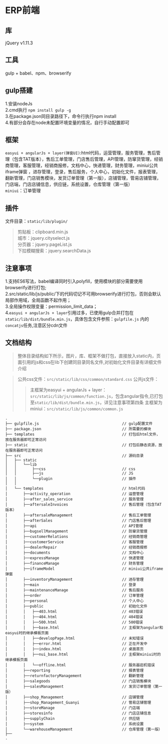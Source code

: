 # ERP前端

## 库
jQuery v1.11.3

## 工具
gulp + babel、npm、browserify

## gulp搭建
1.安装nodeJs  
2.cmd执行 `npm install gulp -g`  
3.在package.json同目录路径下，命令行执行npm install  
4.有部分会存在node未配置环境变量的情况，自行手动配置即可  

## 框架
`easyui + angularJs + layer(弹窗UI)`:html代码，运营管理，服务管理，售后管理（包含TAT版本），售后工单管理，门店售后管理，API管理，防窜货管理，经销商管理，客服管理，经销商报修，文档中心，快递管理，财务管理，miniui公共iframe弹窗 ，进存管理，登录，售后服务，个人中心，初始化文件，报表管理，翻新管理，门店销售模块，发货订单管理（第一版），店铺管理，管易店铺管理，门店端，门店店铺信息，供应链，系统设置，仓库管理（第一版）  
`miniui`：订单管理

## 插件
文件目录：`static/lib/plugin/`
> 剪贴板：clipboard.min.js  
> 城市：jquery.cityselect.js  
> 分页器：jquery.pageList.js  
> 下拉模糊搜索：jquery.searchData.js  

## 注意事项
1.支持ES6写法，babel编译同时引入polyfill，使用模块的部分需要使用browserify进行打包;  
2.src/static/lib/js/public/下的代码切记不可用browserify进行打包，否则会默认局部作用域，全局函数不起作用；  
3.全局操作权限变量：permission_limit_data；  
4.`easyui + angularJs + layer`引用过多，已使用gulp合并打包在 `static/lib/dist/bundle.min.js`，具体包含文件参照：`gulpfile.js` 内的 `concatjs`任务,注意区分cdn文件

## 文档结构
> 整体目录结构如下所示，图片，库、框架不做打包，直接放入static内，页面引用的js和css在lib下创建同目录同名文件,对初始化文件目录有详细文件介绍

> 公共css文件：`src/static/lib/css/common/standard.css`
> 公共js文件：
>> 主框架为easyui + angularJs + layer：`src/static/lib/js/common/function.js`，包含angular指令,已打包至`static/lib/dist/bundle.min.js`，详见注意事项第四条
>> 主框架为miniui：`src/static/lib/js/common/common.js`

```
.
├── gulpfile.js                                     // gulp配置文件
├── package.json                                    // 所需要的模块
├── templates                                       // 打包后html文件，放在服务器即可正常访问
├── static                                 			// 打包后静态资源，放在服务器即可正常访问
├── src                                         	// 源码目录
│   ├── static
│   │  	└──lib
│   │  		├──css									// css
│   │  		├──js									// JS
│   │  		└──plugin								// 插件
│	│
│	└── templates                              	    // html代码
│     	├──activity_operation						// 运营管理
│     	├──after_sales_service						// 服务管理
│     	├──aftersaleInvoices						// 售后管理（包含TAT版本）
│     	├──aftersaleManagement						// 售后工单管理
│     	├──afterSales								// 门店售后管理
│     	├──api										// API管理
│     	├──bugsellManagement						// 防窜货管理
│     	├──customerRelations						// 经销商管理
│     	├──customerService							// 客服管理
│     	├──dealerRepair								// 经销商报修
│     	├──documents								// 文档中心
│     	├──expressManage							// 快递管理
│     	├──financeManage							// 财务管理
│     	├──iframeModel								// miniui公共iframe弹窗 
│     	├──inventoryManagement						// 进存管理
│     	├──main										// 登录
│     	├──maintenanceManage						// 售后服务
│     	├──order									// 订单管理
│     	├──personal									// 个人中心
│     	├──public									// 初始化文件
│		│	├──403.html								// 403错误
│		│	├──404.html								// 404错误
│		│	├──500.html								// 500错误
│		│	├──base.html							// 主框架为angular和easyui时的继承模板页面
│		│	├──developPage.html						// 未知错误
│		│	├──error.html							// 正在开发中
│		│	├──index.html							// 桌面首页
│		│	├──nui_base.html						// 主框架miniui时的继承模板页面
│		│	└──offline.html							// 服务器宕机错误
│     	├──reporting								// 报表管理
│     	├──returnfactoryManagement					// 翻新管理
│     	├──salegoods								// 门店销售模块
│     	├──salesManagement							// 发货订单管理（第一版）
│     	├──shop_Management							// 店铺管理
│     	├──shop_Management_Guanyi					// 管易店铺管理
│     	├──storeManage								// 门店端
│     	├──storesinfo								// 门店店铺信息
│     	├──supplyChain								// 供应链
│     	├──system									// 系统设置
│     	└──warehouseManagement						// 仓库管理（第一版）
├──
.

```
